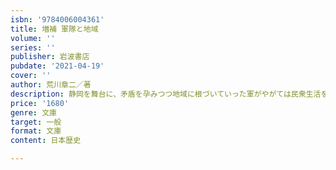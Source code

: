```yaml
---
isbn: '9784006004361'
title: 増補 軍隊と地域
volume: ''
series: ''
publisher: 岩波書店
pubdate: '2021-04-19'
cover: ''
author: 荒川章二／著
description: 静岡を舞台に、矛盾を孕みつつ地域に根づいていった軍がやがては民衆生活を破壊していく過程を描き出す。
price: '1680'
genre: 文庫
target: 一般
format: 文庫
content: 日本歴史

---
```

